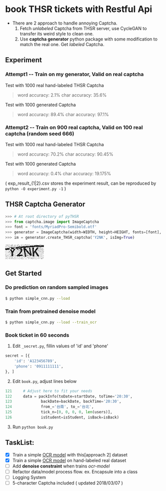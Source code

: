 # book THSR tickets with Restful Api

* There are 2 approach to handle annoying Captcha.
  1. Fetch _unlabeled_ Captcha from THSR server, use CycleGAN to transfer its weird style to clean one.
  2. Use **captcha generator** python package with some modification to match the real one. Get _labeled_ Captcha.

## Experiment

### Attempt1 -- Train on my generator, Valid on real captcha

Test with 1000 real hand-labeled THSR Captcha

> word accuracy: 2.1%
> char accuracy: 35.6%

Test with 1000 generated Captcha

> word accuracy: 89.4%
> char accuracy: 97.1%

### Attempt2 -- Train on 900 real captcha, Valid on 100 real captcha (random seed 666)

Test with 1000 real hand-labeled THSR Captcha

> word accuracy: 70.2%
> char accuracy: 90.45%

Test with 1000 generated Captcha

> word accuracy: 0.4%
> char accuracy: 19.175%

( exp\_result\_{1|2}.csv stores the experiment result, can be reproduced by `python -O experiment.py -1` )

## THSR Captcha Generator
```python
>>> # At root directory of pyTHSR
>>> from captcha.image import ImageCaptcha
>>> font = 'fonts/MyriadPro-Semibold.otf'
>>> generator = ImageCaptcha(width=WIDTH, height=HEIGHT, fonts=[font], font_sizes=[42,], curve_width=5)
>>> im = generator.create_THSR_captcha('Y2NK', isImg=True)
```
![sample](sample_Y2NK.bmp)

## Get Started
### Do prediction on random sampled images
```bash
$ python simple_cnn.py --load
```

### Train from pretrained denoise model
```bash
$ python simple_cnn.py --load --train_ocr
```

### Book ticket in 60 seconds
1. Edit `_secret.py`, fillin values of 'id' and 'phone'
```python
secret = [{
    'id': 'A123456789',
    'phone': '0911111111',
}, ]
```
2. Edit `book.py`, adjust lines below
```python
121     # Adjust here to fit your needs
122     data = packInfo(toDate=startDate, toTime='20:30',
123             backDate=backDate, backTime='20:30',
124             from_='台南', to_='台北',
125             tick_n=[0, 0, 0, 0, len(users)],
126             isStudent=isStudent, isBack=isBack)
```

3. Run `python book.py`

## TaskList:
  - [x] Train a simple [OCR model](ocr_model.h5) with this[approach 2] dataset
  - [x] Train a simple [OCR model](pure.h5) on hand-labeled real dataset
  - [ ] Add **denoise constraint** when trains _ocr-model_
  - [ ] Refactor data/model process flow. ex. Encapsule into a class
  - [ ] Logging System
  - [ ] 5-character Captcha included ( updated 2018/03/07 )
